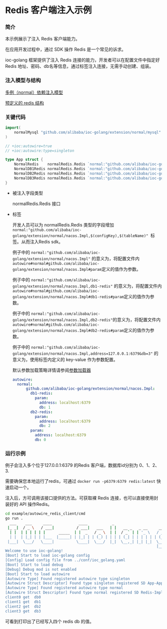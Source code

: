 # Redis 客户端注入示例

### 简介

本示例展示了注入 Redis 客户端能力。

在应用开发过程中，通过 SDK 操作 Redis 是一个常见的诉求。

ioc-golang 框架提供了注入 Redis 连接的能力，开发者可以在配置文件中指定好 Redis 地址、密码、db名等信息，通过标签注入连接，无需手动创建、组装。

### 注入模型与结构

[多例（normal）依赖注入模型](https://github.com/alibaba/IOC-Golang/tree/master/extension/normal)

[预定义的 redis 结构](https://github.com/alibaba/IOC-Golang/tree/master/extension/normal/redis)

### 关键代码

```go
import(
	normalMysql "github.com/alibaba/ioc-golang/extension/normal/mysql"
)

// +ioc:autowire=true
// +ioc:autowire:type=singleton

type App struct {
	NormalRedis    normalRedis.Redis `normal:"github.com/alibaba/ioc-golang/extension/normal/nacos.Impl"`
	NormalDB1Redis normalRedis.Redis `normal:"github.com/alibaba/ioc-golang/extension/normal/nacos.Impl,db1-redis"`
	NormalDB2Redis normalRedis.Redis `normal:"github.com/alibaba/ioc-golang/extension/normal/nacos.Impl,db2-redis"`
	NormalDB3Redis normalRedis.Redis `normal:"github.com/alibaba/ioc-golang/extension/normal/nacos.Impl,address=127.0.0.1:6379&db=3"`
}
```

- 被注入字段类型

  normalRedis.Redis 接口

- 标签

  开发人员可以为 normalRedis.Redis 类型的字段增加 `normal:"github.com/alibaba/ioc-golang/extension/normal/nacos.Impl,$(configKey),$(tableName)" `标签。从而注入Redis  sdk。

  例子中的 `normal:"github.com/alibaba/ioc-golang/extension/normal/nacos.Impl"` 的意义为，将配置文件内 `autowire#normal#github.com/alibaba/ioc-golang/extension/normal/nacos.Impl#param`定义的值作为参数。

  例子中的 `normal:"github.com/alibaba/ioc-golang/extension/normal/nacos.Impl,db1-redis"` 的意义为，将配置文件内 `autowire#normal#github.com/alibaba/ioc-golang/extension/normal/nacos.Impl#db1-redis#param`定义的值作为参数。
  
  例子中的 `normal:"github.com/alibaba/ioc-golang/extension/normal/nacos.Impl,db2-redis"`的意义为，将配置文件内 `autowire#normal#github.com/alibaba/ioc-golang/extension/normal/nacos.Impl#db2-redis#param`定义的值作为参数。
  
  例子中的 `normal:"github.com/alibaba/ioc-golang/extension/normal/nacos.Impl,address=127.0.0.1:6379&db=3"` 的意义为，使用标签内定义的 key-value 作为参数配置。
  
  默认参数加载策略详情请参阅[参数加载器](/docs/concept/param_loader/)
  
  ```yaml
  autowire:
    normal:
        github.com/alibaba/ioc-golang/extension/normal/nacos.Impl:
          db1-redis:
            param:
              address: localhost:6379
              db: 1
          db2-redis:
            param:
              address: localhost:6379
              db: 2
          param:
            address: localhost:6379
            db: 0
  ```
  

### 运行示例

例子会注入多个位于127.0.0.1:6379 的Redis 客户端，数据库id分别为 0、1、2、3. 

需要确保您本地运行了redis，可通过 `docker run -p6379:6379 redis:latest` 快速启动一个。

注入后，方可调用该接口提供的方法。可获取裸 Redis 连接，也可以直接使用封装好的 API 操作Redis。

```bash
cd example/autowire_redis_client/cmd
go run .
  ___    ___     ____            ____           _                         
 |_ _|  / _ \   / ___|          / ___|   ___   | |   __ _   _ __     __ _ 
  | |  | | | | | |      _____  | |  _   / _ \  | |  / _` | | '_ \   / _` |
  | |  | |_| | | |___  |_____| | |_| | | (_) | | | | (_| | | | | | | (_| |
 |___|  \___/   \____|          \____|  \___/  |_|  \__,_| |_| |_|  \__, |
                                                                    |___/ 
Welcome to use ioc-golang!
[Boot] Start to load ioc-golang config
[Config] Load config file from ../conf/ioc_golang.yaml
[Boot] Start to load debug
[Debug] Debug mod is not enabled
[Boot] Start to load autowire
[Autowire Type] Found registered autowire type singleton
[Autowire Struct Descriptor] Found type singleton registered SD App-App
[Autowire Type] Found registered autowire type normal
[Autowire Struct Descriptor] Found type normal registered SD Redis-Impl
client0 get  db0
client1 get  db1
client2 get  db2
client3 get  db3
```

可看到打印出了已经写入四个 redis db 的值。





